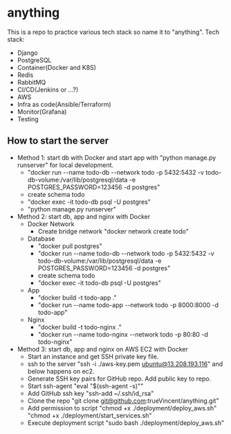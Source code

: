 # anything
This is a repo to practice various tech stack so name it to "anything".
Tech stack:
- Django
- PostgreSQL
- Container(Docker and K8S)
- Redis
- RabbitMQ
- CI/CD(Jenkins or ...?)
- AWS
- Infra as code(Ansible/Terraform)
- Monitor(Grafana)
- Testing

## How to start the server
- Method 1: start db with Docker and start app with "python manage.py runserver" for local development.
  - "docker run --name todo-db --network todo -p 5432:5432 -v todo-db-volume:/var/lib/postgresql/data -e POSTGRES_PASSWORD=123456 -d postgres"
  - create schema todo
  - "docker exec -it todo-db psql -U postgres"
  - "python manage.py runserver"
- Method 2: start db, app and nginx with Docker
  - Docker Network
    - Create bridge network "docker network create todo"
  - Database
    - "docker pull postgres"
    - "docker run --name todo-db --network todo -p 5432:5432 -v todo-db-volume:/var/lib/postgresql/data -e POSTGRES_PASSWORD=123456 -d postgres"
    - create schema todo
    - "docker exec -it todo-db psql -U postgres"
  - App
    - "docker build -t todo-app ."
    - "docker run --name todo-app --network todo -p 8000:8000 -d todo-app"
  - Nginx
    - "docker build -t todo-nginx ."
    - "docker run --name todo-nginx --network todo -p 80:80 -d todo-nginx"
- Method 3: start db, app and nginx on AWS EC2 with Docker
  - Start an instance and get SSH private key file.
  - ssh to the server "ssh -i ./aws-key.pem ubuntu@13.208.193.116" and below happens on ec2.
  - Generate SSH key pairs for GitHub repo. Add public key to repo.
  - Start ssh-agent "eval "$(ssh-agent -s)""
  - Add GitHub ssh key "ssh-add ~/.ssh/id_rsa"
  - Clone the repo "git clone git@github.com:trueVincent/anything.git"
  - Add permission to script "chmod +x ./deployment/deploy_aws.sh" "chmod +x ./deployment/start_services.sh"
  - Execute deployment script "sudo bash ./deployment/deploy_aws.sh"
